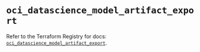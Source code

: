 # `oci_datascience_model_artifact_export`

Refer to the Terraform Registry for docs: [`oci_datascience_model_artifact_export`](https://registry.terraform.io/providers/oracle/oci/7.19.0/docs/resources/datascience_model_artifact_export).
